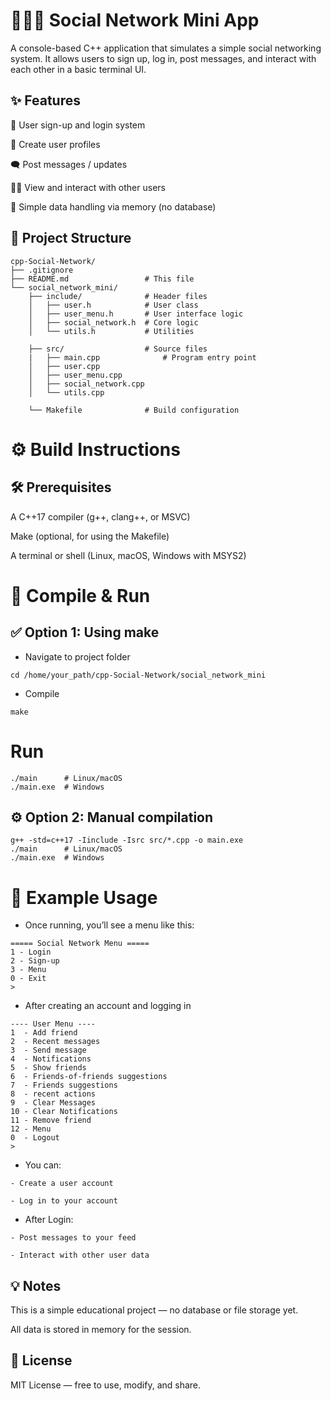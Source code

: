 # 🧑‍🤝‍🧑 Social Network Mini App

A console-based C++ application that simulates a simple social networking system.
It allows users to sign up, log in, post messages, and interact with each other in a basic terminal UI.

## ✨ Features

🔐 User sign-up and login system

🧾 Create user profiles

🗨️ Post messages / updates

🧑‍💼 View and interact with other users

💾 Simple data handling via memory (no database)

## 📁 Project Structure
```
cpp-Social-Network/
├── .gitignore
├── README.md                 # This file
└── social_network_mini/
    ├── include/              # Header files
    │   ├── user.h            # User class
    │   ├── user_menu.h       # User interface logic
    │   ├── social_network.h  # Core logic
    │   └── utils.h           # Utilities

    ├── src/                  # Source files
    |   ├── main.cpp              # Program entry point
    │   ├── user.cpp
    │   ├── user_menu.cpp
    │   ├── social_network.cpp
    │   └── utils.cpp

    └── Makefile              # Build configuration
```

# ⚙️ Build Instructions
## 🛠 Prerequisites

A C++17 compiler (g++, clang++, or MSVC)

Make
 (optional, for using the Makefile)

A terminal or shell (Linux, macOS, Windows with MSYS2)

# 🧪 Compile & Run
## ✅ Option 1: Using make
- Navigate to project folder
```
cd /home/your_path/cpp-Social-Network/social_network_mini
```
- Compile
```
make
```
# Run
```
./main      # Linux/macOS
./main.exe  # Windows
```
## ⚙️ Option 2: Manual compilation
```
g++ -std=c++17 -Iinclude -Isrc src/*.cpp -o main.exe
./main      # Linux/macOS
./main.exe  # Windows
```
# 📌 Example Usage

- Once running, you’ll see a menu like this:
```
===== Social Network Menu =====
1 - Login
2 - Sign-up
3 - Menu
0 - Exit
>
```
- After creating an account and logging in
```
---- User Menu ----
1  - Add friend
2  - Recent messages
3  - Send message
4  - Notifications
5  - Show friends
6  - Friends-of-friends suggestions
7  - Friends suggestions
8  - recent actions
9  - Clear Messages
10 - Clear Notifications
11 - Remove friend
12 - Menu
0  - Logout
> 
```

- You can:
```
- Create a user account

- Log in to your account
```
- After Login:
```
- Post messages to your feed

- Interact with other user data
```
## 💡 Notes

This is a simple educational project — no database or file storage yet.

All data is stored in memory for the session.

## 📜 License

MIT License — free to use, modify, and share.
